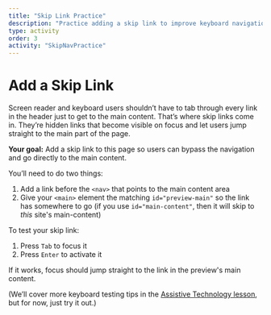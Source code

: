 ```yaml
---
title: "Skip Link Practice"
description: "Practice adding a skip link to improve keyboard navigation and support screen reader users."
type: activity
order: 3
activity: "SkipNavPractice"
---
```


# Add a Skip Link

Screen reader and keyboard users shouldn’t have to tab through every link in the header just to get to the main content. That’s where skip links come in. They’re hidden links that become visible on focus and let users jump straight to the main part of the page.

**Your goal:** Add a skip link to this page so users can bypass the navigation and go directly to the main content.

You’ll need to do two things:

1. Add a link before the `<nav>` that points to the main content area
2. Give your `<main>` element the matching `id="preview-main"` so the link has somewhere to go (if you use `id="main-content"`, then it will skip to *this* site's main-content)

To test your skip link:

1. Press `Tab` to focus it
2. Press `Enter` to activate it

If it works, focus should jump straight to the link in the preview's main content.

(We’ll cover more keyboard testing tips in the [Assistive Technology lesson](/lessons/08_assistive-technology/instruction), but for now, just try it out.)
